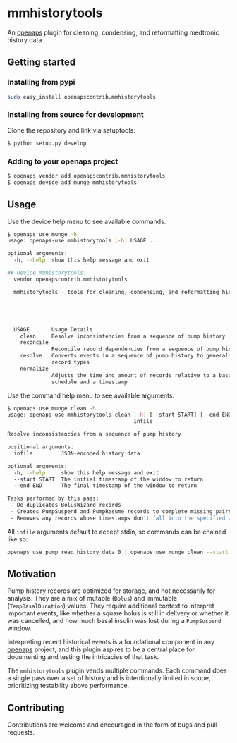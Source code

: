 # mmhistorytools
An [openaps](https://github.com/openaps/openaps) plugin for cleaning, condensing, and reformatting medtronic history data

## Getting started
### Installing from pypi

```bash
sudo easy_install openapscontrib.mmhistorytools
```

### Installing from source for development
Clone the repository and link via setuptools:
```bash
$ python setup.py develop
```

### Adding to your openaps project
```bash
$ openaps vendor add openapscontrib.mmhistorytools
$ openaps device add munge mmhistorytools
```

## Usage
Use the device help menu to see available commands.
```bash
$ openaps use munge -h
usage: openaps-use mmhistorytools [-h] USAGE ...

optional arguments:
  -h, --help  show this help message and exit

## Device mmhistorytools:
  vendor openapscontrib.mmhistorytools

  mmhistorytools - tools for cleaning, condensing, and reformatting history data





  USAGE       Usage Details
    clean     Resolve inconsistencies from a sequence of pump history
    reconcile
              Reconcile record dependencies from a sequence of pump history
    resolve   Converts events in a sequence of pump history to generalized
              record types
    normalize
              Adjusts the time and amount of records relative to a basal
              schedule and a timestamp
```

Use the command help menu to see available arguments.
```bash
$ openaps use munge clean -h
usage: openaps-use mmhistorytools clean [-h] [--start START] [--end END]
                                        infile

Resolve inconsistencies from a sequence of pump history

positional arguments:
  infile         JSON-encoded history data

optional arguments:
  -h, --help     show this help message and exit
  --start START  The initial timestamp of the window to return
  --end END      The final timestamp of the window to return

Tasks performed by this pass:
 - De-duplicates BolusWizard records
 - Creates PumpSuspend and PumpResume records to complete missing pairs
 - Removes any records whose timestamps don't fall into the specified window
```

All `infile` arguments default to accept stdin, so commands can be chained like so:
```bash
openaps use pump read_history_data 0 | openaps use munge clean --start 2015-06-13T17:37:58 | openaps use munge reconcile | openaps use munge resolve | openaps use munge normalize --basal-profile basal.json --zero-at 2015-06-21T21:37:58
```

## Motivation
Pump history records are optimized for storage, and not necessarily for analysis. They are a mix of mutable (`Bolus`) and immutable (`TempBasalDuration`) values. They require additional context to interpret important events, like whether a square bolus is still in delivery or whether it was cancelled, and how much basal insulin was lost during a `PumpSuspend` window.

Interpreting recent historical events is a foundational component in any [openaps](https://github.com/openaps/openaps) project, and this plugin aspires to be a central place for documenting and testing the intricacies of that task.

The `mmhistorytools` plugin vends multiple commands. Each command does a single pass over a set of history and is intentionally limited in scope, prioritizing testability above performance.

## Contributing
Contributions are welcome and encouraged in the form of bugs and pull requests.
